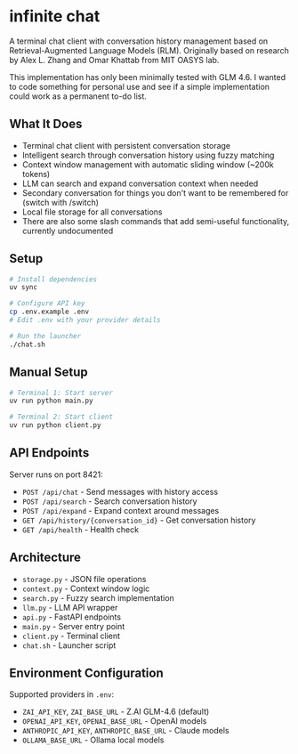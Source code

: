 # infinite chat

A terminal chat client with conversation history management based on Retrieval-Augmented Language Models (RLM). Originally based on research by Alex L. Zhang and Omar Khattab from MIT OASYS lab.

This implementation has only been minimally tested with GLM 4.6. I wanted to code something for personal use and see if a simple implementation could work as a permanent to-do list.

## What It Does

- Terminal chat client with persistent conversation storage
- Intelligent search through conversation history using fuzzy matching
- Context window management with automatic sliding window (~200k tokens)
- LLM can search and expand conversation context when needed
- Secondary conversation for things you don't want to be remembered for (switch with /switch)
- Local file storage for all conversations
- There are also some slash commands that add semi-useful functionality, currently undocumented

## Setup

```bash
# Install dependencies
uv sync

# Configure API key
cp .env.example .env
# Edit .env with your provider details

# Run the launcher
./chat.sh
```

## Manual Setup

```bash
# Terminal 1: Start server
uv run python main.py

# Terminal 2: Start client
uv run python client.py
```

## API Endpoints

Server runs on port 8421:

- `POST /api/chat` - Send messages with history access
- `POST /api/search` - Search conversation history
- `POST /api/expand` - Expand context around messages
- `GET /api/history/{conversation_id}` - Get conversation history
- `GET /api/health` - Health check

## Architecture

- `storage.py` - JSON file operations
- `context.py` - Context window logic
- `search.py` - Fuzzy search implementation
- `llm.py` - LLM API wrapper
- `api.py` - FastAPI endpoints
- `main.py` - Server entry point
- `client.py` - Terminal client
- `chat.sh` - Launcher script

## Environment Configuration

Supported providers in `.env`:
- `ZAI_API_KEY`, `ZAI_BASE_URL` - Z.AI GLM-4.6 (default)
- `OPENAI_API_KEY`, `OPENAI_BASE_URL` - OpenAI models
- `ANTHROPIC_API_KEY`, `ANTHROPIC_BASE_URL` - Claude models
- `OLLAMA_BASE_URL` - Ollama local models